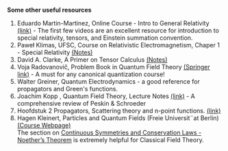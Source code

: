 **Some other useful resources**
1. Eduardo Martin-Martinez, Online Course - Intro to General Relativity [(link)](https://www.youtube.com/playlist?list=PLeoh1MW56PeLn-tYxepNXBnfTMdbBemfJ) - The first few videos are an excellent resource for introduction to special relativity, tensors, and Einstein summation convention.
2. Paweł Klimas, UFSC, Course on Relativistic Electromagnetism, Chaper 1 - Special Relativity [(Notes)](https://klimas.paginas.ufsc.br/files/2020/07/chapter-1.pdf) 
3. David A. Clarke, A Primer on Tensor Calculus [(Notes)](http://www.ap.smu.ca/~dclarke/home/documents/byDAC/tprimer.pdf)
4. Voja Radovanovič, Problem Book in Quantum Field Theory [(Springer link)](https://link.springer.com/book/10.1007/978-3-540-77014-5#) - A must for any canonical quantization course!
5. Walter Greiner, Quantum Electrodynamics - a good reference for propagators and Green's functions.
6. Joachim Kopp , Quantum Field Theory, Lecture Notes [(link)](https://www.staff.uni-mainz.de/jkopp/qft2-2016-material/lecture-notes.pdf) - A comprehensive review of Peskin & Schroeder
7. Hoofdstuk 2 Propagators, Scattering theory and n-point functions. [(link)](https://particle.univie.ac.at/fileadmin/user_upload/i_particle_physics/material/studies/2010_SS/RelQFT_VO_SS10_ch02.pdf)
8. Hagen Kleinert, Particles and Quantum Fields (Freie Universit¨at Berlin) [(Course Webpage)](http://users.physik.fu-berlin.de/~kleinert/b6/psfiles/) <br>
The section on [Continuous Symmetries and Conservation Laws - Noether’s Theorem](http://www.physik.fu-berlin.de/~kleinert/b6/psfiles/Chapter-7-conslaw.pdf) is extremely helpful for Classical Field Theory.
